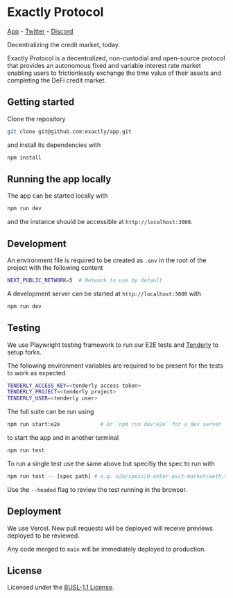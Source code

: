 # Exactly Protocol

[App](https://app.exact.ly) - [Twitter](https://twitter.com/ExactlyProtocol) - [Discord](https://exact.ly/discord)

Decentralizing the credit market, today.

Exactly Protocol is a decentralized, non-custodial and open-source protocol that provides
an autonomous fixed and variable interest rate market enabling users to
frictionlessly exchange the time value of their assets and completing the DeFi
credit market.

## Getting started

Clone the repository

```bash
git clone git@github.com:exactly/app.git
```

and install its dependencies with

```bash
npm install
```

## Running the app locally

The app can be started locally with

```bash
npm run dev
```

and the instance should be accessible at `http://localhost:3000`.

## Development

An environment file is required to be created as `.env` in the root of the
project with the following content

```bash
NEXT_PUBLIC_NETWORK=5  # Network to use by default
```

A development server can be started at `http://localhost:3000` with

```bash
npm run dev
```

## Testing

We use Playwright testing framework
to run our E2E tests and [Tenderly](https://tenderly.co/) to setup forks.

The following environment variables are required to be present for the tests to
work as expected

```bash
TENDERLY_ACCESS_KEY=<tenderly access token>
TENDERLY_PROJECT=<tenderly project>
TENDERLY_USER=<tenderly user>
```

The full suite can be run using

```bash
npm run start:e2e             # Or `npm run dev:e2e` for a dev server
```

to start the app and in another terminal

```bash
npm run test
```

To run a single test use the same above but specifiy the spec to run with

```bash
npm run test -- [spec path] # e.g. e2e/specs/0-enter-exit-market/weth.spec.ts
```

Use the `--headed` flag to review the test running in the browser.

## Deployment

We use Vercel. New pull requests will be deployed will receive previews deployed
to be reviewed.

Any code merged to `main` will be immediately deployed to production.

## License

Licensed under the [BUSL-1.1 License](./LICENSE).
